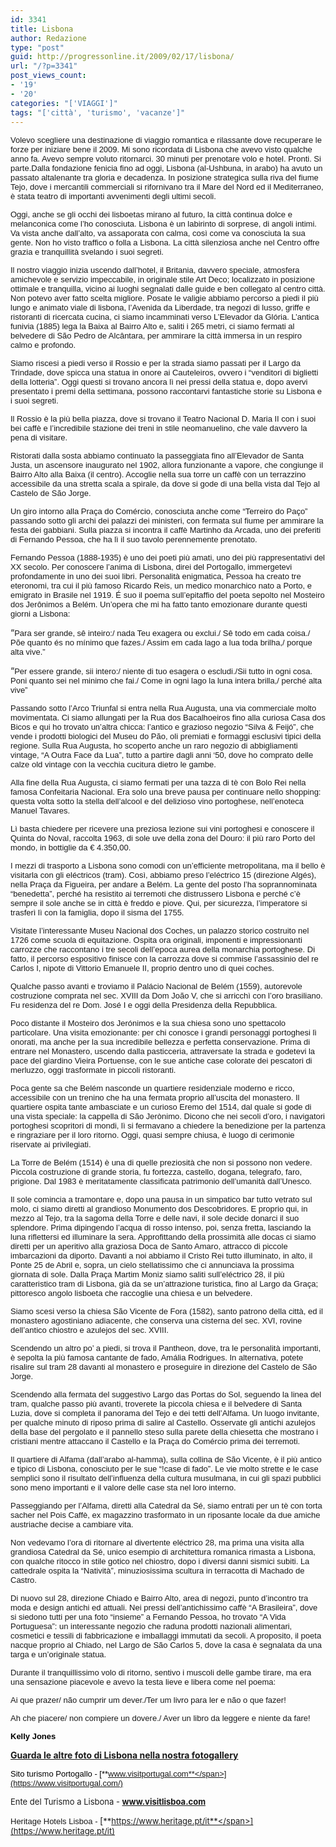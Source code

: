 ```yaml
---
id: 3341
title: Lisbona
author: Redazione
type: "post"
guid: http://progressonline.it/2009/02/17/lisbona/
url: "/?p=3341"
post_views_count:
- '19'
- '20'
categories: "['VIAGGI']"
tags: "['città', 'turismo', 'vacanze']"
---
```


<font face="Arial, sans-serif"><font size="2">Volevo scegliere una destinazione di viaggio romantica e rilassante dove recuperare le forze per iniziare bene il 2009. Mi sono ricordata di Lisbona che avevo visto qualche anno fa. Avevo sempre voluto ritornarci. 30 minuti per prenotare volo e hotel. Pronti. Si parte.</font></font><font face="Tahoma, sans-serif"><font size="2"><font face="Arial, sans-serif"><font size="2"><font face="Tahoma, sans-serif"><font size="2">Dalla fondazione fenicia fino ad oggi, Lisbona (al-Ushbuna, in arabo) ha avuto un passato altalenante tra gloria e decadenza. In posizione strategica sulla riva del fiume Tejo, dove i mercantili commerciali si rifornivano tra il Mare del Nord ed il Mediterraneo, è stata teatro di importanti avvenimenti degli ultimi secoli.</font></font></font></font><font face="Arial, sans-serif"><font size="2"> </font></font></font></font>

<font face="Tahoma, sans-serif"><font size="2"><font face="Arial, sans-serif"><font size="2"> </font></font></font></font>

<font face="Tahoma, sans-serif"><font size="2"><font face="Arial, sans-serif"><font size="2"> </font></font></font></font>

<font face="Tahoma, sans-serif"><font size="2"><font face="Arial, sans-serif"><font size="2"> </font></font></font></font>

<font face="Tahoma, sans-serif"><font size="2"><font face="Arial, sans-serif"><font size="2"> </font></font></font></font>

<font face="Tahoma, sans-serif"><font size="2"><font face="Arial, sans-serif"><font size="2"> </font></font></font></font>

<font face="Tahoma, sans-serif"><font size="2"><font face="Arial, sans-serif"><font size="2"> </font></font></font></font>

<font face="Tahoma, sans-serif"><font size="2"><font face="Arial, sans-serif"><font size="2"> </font></font></font></font>

<font face="Tahoma, sans-serif"><font size="2"><font face="Arial, sans-serif"><font size="2"> </font></font></font></font>

<font face="Tahoma, sans-serif"><font size="2"><font face="Arial, sans-serif"><font size="2"> </font></font></font></font>

<font face="Tahoma, sans-serif"><font size="2"><font face="Arial, sans-serif"><font size="2"> </font></font></font></font>

<font face="Tahoma, sans-serif"><font size="2"><font face="Arial, sans-serif"><font size="2"></font></font></font></font>

<font face="Tahoma, sans-serif"><font size="2">Oggi, anche se gli occhi dei lisboetas mirano al futuro, la città continua dolce e melanconica come l’ho conosciuta. </font></font><font face="Tahoma, sans-serif"><font size="2">Lisbona è un labirinto di sorprese, di angoli intimi. Va vista anche dall’alto, va assaporata con calma, così come va conosciuta la sua gente. Non ho visto traffico o folla a Lisbona. La città silenziosa anche nel Centro offre grazia e tranquillità svelando i suoi segreti.</font></font>

<font face="Tahoma, sans-serif"><font size="2">Il nostro viaggio inizia uscendo dall’hotel, il Britania, davvero speciale, atmosfera amichevole e servizio impeccabile, in originale stile Art Deco; localizzato in posizione ottimale e tranquilla, vicino ai luoghi segnalati dalle guide e ben collegato al centro città. Non potevo aver fatto scelta migliore. Posate le valigie abbiamo percorso a piedi il più lungo e animato viale di lisbona, l’Avenida da Liberdade, tra negozi di lusso, griffe e ristoranti di ricercata cucina, ci siamo incamminati verso L’Elevador da Glória. L’antica funivia (1885) lega la Baixa al Bairro Alto e, saliti i 265 metri, ci siamo fermati al belvedere di São Pedro de Alcântara, per ammirare la città immersa in un respiro calmo e profondo. </font></font>

<font face="Tahoma, sans-serif"><font size="2">Siamo riscesi a piedi verso il Rossio e per la strada siamo passati per il Largo da Trindade, dove spicca una statua in onore ai Cauteleiros, ovvero i “venditori di biglietti della lotteria”. Oggi questi si trovano ancora lì nei pressi della statua e, dopo avervi presentato i premi della settimana, possono raccontarvi fantastiche storie su Lisbona e i suoi segreti.</font></font>

<font face="Tahoma, sans-serif"><font size="2">Il Rossio è la più bella piazza, dove si trovano il Teatro Nacional D. Maria II con i suoi bei caffè e l’incredibile stazione dei treni in stile neomanuelino, che vale davvero la pena di visitare. </font></font>

<font face="Tahoma, sans-serif"><font size="2">Ristorati dalla sosta abbiamo continuato la passeggiata fino all’Elevador de Santa Justa, un ascensore inaugurato nel 1902, allora funzionante a vapore, che congiunge il Bairro Alto alla Baixa (il centro). Accoglie nella sua torre un caffè con un terrazzino accessibile da una stretta scala a spirale, da dove si gode di una bella vista dal Tejo al Castelo de São Jorge.</font></font>

<font face="Tahoma, sans-serif"><font size="2">Un giro intorno alla Praça do Comércio, conosciuta anche come “Terreiro do Paço” passando sotto gli archi dei palazzi dei ministeri, con fermata sul fiume per ammirare la festa dei gabbiani. Sulla piazza si incontra il caffè Martinho da Arcada, uno dei preferiti di Fernando Pessoa, che ha lì il suo tavolo perennemente prenotato.</font></font>

<font face="Tahoma, sans-serif"><font size="2">Fernando Pessoa (1888-1935) è uno dei poeti più amati, uno dei più rappresentativi del XX secolo. Per conoscere l’anima di Lisbona, direi del Portogallo, immergetevi profondamente in uno dei suoi libri. Personalità enigmatica, Pessoa ha creato tre eteronomi, tra cui il più famoso Ricardo Reis, un medico monarchico nato a Porto, e emigrato in Brasile nel 1919. É suo il poema sull’epitaffio del poeta sepolto nel Mosteiro dos Jerônimos a Belém. Un’opera che mi ha fatto tanto emozionare durante questi giorni a Lisbona:</font></font>

“<font face="Tahoma, sans-serif"><font size="2"><span>Para ser grande, sê inteiro:/ nada Teu exagera ou exclui./ </span>Sê todo em cada coisa./ Põe quanto és no mínimo que fazes./ Assim em cada lago a lua toda brilha,/ porque alta vive.”</font></font>

“<font face="Tahoma, sans-serif"><font size="2">Per essere grande, sii intero:/ niente di tuo esagera o escludi./Sii tutto in ogni cosa. Poni quanto sei nel minimo che fai./ Come in ogni lago la luna intera brilla,/ perché alta vive”</font></font>

<font face="Tahoma, sans-serif"><font size="2">Passando sotto l’Arco Triunfal si entra nella Rua Augusta, una via commerciale molto movimentata. Ci siamo allungati per la Rua dos Bacalhoeiros fino alla curiosa Casa dos Bicos e qui ho trovato un’altra chicca: l’antico e grazioso negozio “Silva &amp; Feijó”, che vende i prodotti biologici del Museu do Pão, oli premiati e formaggi esclusivi tipici della regione. Sulla Rua Augusta, ho scoperto anche un raro negozio di abbigliamenti vintage, “A Outra Face da Lua”, tutto a partire dagli anni ‘50, dove ho comprato delle calze old vintage con la vecchia cucitura dietro le gambe. </font></font>

<font face="Tahoma, sans-serif"><font size="2">Alla fine della Rua Augusta, ci siamo fermati per una tazza di tè con Bolo Rei nella famosa Confeitaria Nacional. Era solo una breve pausa per continuare nello shopping: questa volta sotto la stella dell’alcool e del delizioso vino portoghese, nell’enoteca Manuel Tavares. </font></font>

<font face="Tahoma, sans-serif"><font size="2">Lì basta chiedere per ricevere una preziosa lezione sui vini portoghesi e conoscere il Quinta do Noval, raccolta 1963, di sole uve della zona del Douro: il più raro Porto del mondo, in bottiglie da € 4.350,00.</font></font>

<font face="Tahoma, sans-serif"><font size="2">I mezzi di trasporto a Lisbona sono comodi con un’efficiente metropolitana, ma il bello è visitarla con gli eléctricos (tram). Così, abbiamo preso l’eléctrico 15 (direzione Algés), nella Praça da Figueira, per andare a Belém. La gente del posto l’ha soprannominata “benedetta”, perché ha resistito ai terremoti che distrussero Lisbona e perché c’è sempre il sole anche se in città è freddo e piove. Qui, per sicurezza, l’imperatore si trasferì lì con la famiglia, dopo il sisma del 1755.</font></font>

<font face="Tahoma, sans-serif"><font size="2">Visitate l’interessante Museu Nacional dos Coches, un palazzo storico costruito nel 1726 come scuola di equitazione. Ospita ora originali, imponenti e impressionanti carrozze che raccontano i tre secoli dell’epoca aurea della monarchia portoghese. Di fatto, il percorso espositivo finisce con la carrozza dove si commise l’assassinio del re Carlos I, nipote di Vittorio Emanuele II, proprio dentro uno di quei coches.</font></font>

<font face="Tahoma, sans-serif"><font size="2">Qualche passo avanti e troviamo il Palácio Nacional de Belém (1559), autorevole costruzione comprata nel sec. XVIII da Dom João V, che si arricchì con l’oro brasiliano. Fu residenza del re Dom. José I e oggi della Presidenza della Repubblica. </font></font>

<font face="Tahoma, sans-serif"><font size="2">Poco distante il Mosteiro dos Jerónimos e la sua chiesa sono uno spettacolo particolare. Una visita emozionante: per chi conosce i grandi personaggi portoghesi lì onorati, ma anche per la sua incredibile bellezza e perfetta conservazione. Prima di entrare nel Monastero, uscendo dalla pasticceria, attraversate la strada e godetevi la pace del giardino Vieira Portuense, con le sue antiche case colorate dei pescatori di merluzzo, oggi trasformate in piccoli ristoranti. </font></font>

<font face="Tahoma, sans-serif"><font size="2">Poca gente sa che Belém nasconde un quartiere residenziale moderno e ricco, accessibile con un trenino che ha una fermata proprio all’uscita del monastero. Il quartiere ospita tante ambasciate e un curioso Eremo del 1514, dal quale si gode di una vista speciale: la cappella di São Jerònimo. Dicono che nei secoli d’oro, i navigatori portoghesi scopritori di mondi, lì si fermavano a chiedere la benedizione per la partenza e ringraziare per il loro ritorno. Oggi, quasi sempre chiusa, è luogo di cerimonie riservate ai privilegiati. </font></font>

<font face="Tahoma, sans-serif"><font size="2">La Torre de Belém (1514) è una di quelle preziosità che non si possono non vedere. Piccola costruzione di grande storia, fu fortezza, castello, dogana, telegrafo, faro, prigione. Dal 1983 è meritatamente classificata patrimonio dell’umanità dall’Unesco. </font></font>

<font face="Tahoma, sans-serif"><font size="2">Il sole comincia a tramontare e, dopo una pausa in un simpatico bar tutto vetrato sul molo, ci siamo diretti al grandioso Monumento dos Descobridores. E proprio qui, in mezzo al Tejo, tra la sagoma della Torre e delle navi, il sole decide donarci il suo splendore. Prima dipingendo l’acqua di rosso intenso, poi, senza fretta, lasciando la luna riflettersi ed illuminare la sera. Approfittando della prossimità alle docas ci siamo diretti per un aperitivo alla graziosa Doca de Santo Amaro, attracco di piccole imbarcazioni da diporto. Davanti a noi abbiamo il Cristo Rei tutto illuminato, in alto, il Ponte 25 de Abril e, sopra, un cielo stellatissimo che ci annunciava la prossima giornata di sole. Dalla Praça Martim Moniz siamo saliti sull’eléctrico 28, il più caratteristico tram di Lisbona, già da se un’attrazione turistica, fino al Largo da Graça; pittoresco angolo lisboeta che raccoglie una chiesa e un belvedere.</font></font>

<font face="Tahoma, sans-serif"><font size="2">Siamo scesi verso la chiesa São Vicente de Fora (1582), santo patrono della città, ed il monastero agostiniano adiacente, che conserva una cisterna del sec. XVI, rovine dell’antico chiostro e azulejos del sec. XVIII. </font></font>

<font face="Tahoma, sans-serif"><font size="2">Scendendo un altro po’ a piedi, si trova il Pantheon, dove, tra le personalità importanti, è sepolta la più famosa cantante de fado, Amália Rodrigues. In alternativa, potete risalire sul tram 28 davanti al monastero e proseguire in direzione del Castelo de São Jorge.</font></font>

<font face="Tahoma, sans-serif"><font size="2">Scendendo alla fermata del suggestivo Largo das Portas do Sol, seguendo la linea del tram, qualche passo più avanti, troverete la piccola chiesa e il belvedere di Santa Luzia, dove si completa il panorama del Tejo e dei tetti dell’Alfama. Un luogo invitante, per qualche minuto di riposo prima di salire al Castello. Osservate gli antichi azulejos della base del pergolato e il pannello steso sulla parete della chiesetta che mostrano i cristiani mentre attaccano il Castello e la Praça do Comércio prima dei terremoti. </font></font>

<font face="Tahoma, sans-serif"><font size="2">Il quartiere di Alfama (dall’arabo al-hamma), sulla collina de São Vicente, è il più antico e tipico di Lisbona, conosciuto per le sue “!case di fado”. Le vie molto strette e le case semplici sono il risultato dell’influenza della cultura musulmana, in cui gli spazi pubblici sono meno importanti e il valore delle case sta nel loro interno.</font></font>

<font face="Tahoma, sans-serif"><font size="2">Passeggiando per l’Alfama, diretti alla Catedral da Sé, siamo entrati per un tè con torta sacher nel Pois Caffè, ex magazzino trasformato in un riposante locale da due amiche austriache decise a cambiare vita. </font></font>

<font face="Tahoma, sans-serif"><font size="2">Non vedevamo l’ora di ritornare al divertente eléctrico 28, ma prima una visita alla grandiosa Catedral da Sé, unico esempio di architettura romanica rimasta a Lisbona, con qualche ritocco in stile gotico nel chiostro, dopo i diversi danni sismici subiti. La cattedrale ospita la “Natività”, minuziosissima scultura in terracotta di Machado de Castro.</font></font>

<font face="Tahoma, sans-serif"><font size="2">Di nuovo sul 28, direzione Chiado e Bairro Alto, area di negozi, punto d’incontro tra moda e design antichi ed attuali. Nei pressi dell’antichissimo caffè “A Brasileira”, dove si siedono tutti per una foto “insieme” a Fernando Pessoa, ho trovato “A Vida Portuguesa”: un interessante negozio che raduna prodotti nazionali alimentari, cosmetici e tessili di fabbricazione e imballaggi immutati da secoli. A proposito, il poeta nacque proprio al Chiado, nel Largo de São Carlos 5, dove la casa è segnalata da una targa e un’originale statua. </font></font>

<font face="Tahoma, sans-serif"><font size="2">Durante il tranquillissimo volo di ritorno, sentivo i muscoli delle gambe tirare, ma era una sensazione piacevole e avevo la testa lieve e libera come nel poema:</font></font>

<font face="Tahoma, sans-serif"><font size="2">Ai que prazer/ não cumprir um dever./Ter um livro para ler e não o que fazer!</font></font>

<font face="Tahoma, sans-serif"><font size="2">Ah che piacere/ non compiere un dovere./ Aver un libro da leggere e niente da fare!</font></font>

<span style="font-size: 10pt; font-family: Tahoma"> </span>

<font color="#000000"><font face="Tahoma, sans-serif"><font size="2">**Kelly Jones**</font></font></font>

**<font color="#000000">[Guarda le altre foto di Lisbona nella nostra fotogallery](index.php?option=com_oziogallery&Itemid=166)</font>**

<span style="font-size: small; "><font color="#000000"><font face="Tahoma, sans-serif">Sito turismo Portogallo - </font></font></span><font color="#000000"><font face="Tahoma, sans-serif"><font size="2">[<span style="font-size: small; ">**www.visitportugal.com**</span>](https://www.visitportugal.com/)</font></font></font>

<span style="font-size: small; ">Ente del Turismo a Lisbona - </span>**[<span style="font-size: small; ">www.visitlisboa.com</span>](https://www.visitlisboa.com/)**

<span style="font-size: small; "><font face="Arial, sans-serif">Heritage Hotels Lisboa -</font>**<font face="Arial, sans-serif"> </font>**</span>[<span style="font-size: small; ">**https://www.heritage.pt/it**</span>](https://www.heritage.pt/it)